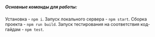##### Основные команды для работы:
Установка - `npm i`.
Запуск локального сервера - `npm start`.
Сборка проекта - `npm run build`.
Запуск тестирования на соответствия код-гайдам - `npm test`.

